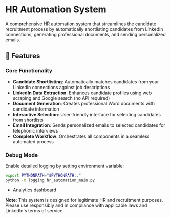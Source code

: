 # HR Automation System

A comprehensive HR automation system that streamlines the candidate recruitment process by automatically shortlisting candidates from LinkedIn connections, generating professional documents, and sending personalized emails.

## 🌟 Features

### Core Functionality
- **Candidate Shortlisting**: Automatically matches candidates from your LinkedIn connections against job descriptions
- **LinkedIn Data Extraction**: Enhances candidate profiles using web scraping and Google search (no API required)
- **Document Generation**: Creates professional Word documents with candidate information
- **Interactive Selection**: User-friendly interface for selecting candidates from shortlists
- **Email Integration**: Sends personalized emails to selected candidates for telephonic interviews
- **Complete Workflow**: Orchestrates all components in a seamless automated process



### Debug Mode
Enable detailed logging by setting environment variable:
```bash
export PYTHONPATH="$PYTHONPATH:."
python -m logging hr_automation_main.py
```


- Analytics dashboard



**Note**: This system is designed for legitimate HR and recruitment purposes. Please use responsibly and in compliance with applicable laws and LinkedIn's terms of service.

